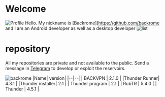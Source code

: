 ﻿# Welcome
![Profile](https://s2.uupload.ir/files/20221223_070509_aal.png)
Hello. My nickname is [Backrome](https://github.com/backrome and I am an Android developer as well as a desktop developer
![list](https://s2.uupload.ir/files/20221223_071236_1uy9.png)
# repository

All my repositories are private and not available to the public.
Send a message in [Telegram](https://t.me/backrome777) to develop or exploit the reservoirs.

 

 ![backrome](https://s2.uupload.ir/files/img_20221111_213053_491_db3c.jpg)
|Name| version|
|--|--|
| BACKVPN | 2.1.0 |
|Thunder Runner| 4.3.1 |
|Thunder installer| 2.1 |
| Thunder program | 2.1 |
| RubTR | 5.4.0 |
| Thunder | 4.5.1 |


